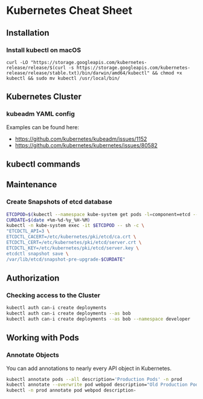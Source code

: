 # Kubernetes Cheat Sheet

## Installation

### Install kubectl on macOS

```shell
curl -LO "https://storage.googleapis.com/kubernetes-release/release/$(curl -s https://storage.googleapis.com/kubernetes-release/release/stable.txt)/bin/darwin/amd64/kubectl" && chmod +x kubectl && sudo mv kubectl /usr/local/bin/
```

## Kubernetes Cluster

### kubeadm YAML config

Examples can be found here:

* <https://github.com/kubernetes/kubeadm/issues/1152>
* <https://github.com/kubernetes/kubernetes/issues/80582>

## kubectl commands

## Maintenance

### Create Snapshots of etcd database

```bash
ETCDPOD=$(kubectl --namespace kube-system get pods -l=component=etcd --template '{{range .items}}{{.metadata.name}}{{"\n"}}{{end}}')
CURDATE=$(date +%m-%d-%y_%H-%M)
kubectl -n kube-system exec -it $ETCDPOD -- sh -c \
"ETCDCTL_API=3 \
ETCDCTL_CACERT=/etc/kubernetes/pki/etcd/ca.crt \
ETCDCTL_CERT=/etc/kubernetes/pki/etcd/server.crt \
ETCDCTL_KEY=/etc/kubernetes/pki/etcd/server.key \
etcdctl snapshot save \
/var/lib/etcd/snapshot-pre-upgrade-$CURDATE"
```

## Authorization

### Checking access to the Cluster

```bash
kubectl auth can-i create deployments
kubectl auth can-i create deployments --as bob
kubectl auth can-i create deployments --as bob --namespace developer
```

## Working with Pods

### Annotate Objects

You can add annotations to nearly every API object in Kubernetes.

```bash
kubectl annotate pods --all description='Production Pods' -n prod 
kubectl annotate --overwrite pod webpod description="Old Production Pods" -n prod 
kubectl -n prod annotate pod webpod description-
```
